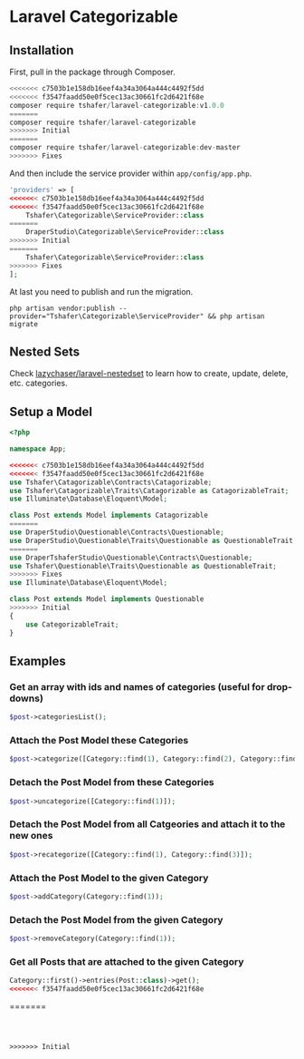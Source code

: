 # Laravel Categorizable

## Installation

First, pull in the package through Composer.

```js
<<<<<<< c7503b1e158db16eef4a34a3064a444c4492f5dd
<<<<<<< f3547faadd50e0f5cec13ac30661fc2d6421f68e
composer require tshafer/laravel-categorizable:v1.0.0
=======
composer require tshafer/laravel-categorizable
>>>>>>> Initial
=======
composer require tshafer/laravel-categorizable:dev-master
>>>>>>> Fixes
```

And then include the service provider within `app/config/app.php`.

```php
'providers' => [
<<<<<<< c7503b1e158db16eef4a34a3064a444c4492f5dd
<<<<<<< f3547faadd50e0f5cec13ac30661fc2d6421f68e
    Tshafer\Categorizable\ServiceProvider::class
=======
    DraperStudio\Categorizable\ServiceProvider::class
>>>>>>> Initial
=======
    Tshafer\Categorizable\ServiceProvider::class
>>>>>>> Fixes
];
```

At last you need to publish and run the migration.

```
php artisan vendor:publish --provider="Tshafer\Categorizable\ServiceProvider" && php artisan migrate
```

## Nested Sets

Check [lazychaser/laravel-nestedset](https://github.com/lazychaser/laravel-nestedset) to learn how to create, update, delete, etc. categories.

## Setup a Model
```php
<?php

namespace App;

<<<<<<< c7503b1e158db16eef4a34a3064a444c4492f5dd
<<<<<<< f3547faadd50e0f5cec13ac30661fc2d6421f68e
use Tshafer\Catagorizable\Contracts\Catagorizable;
use Tshafer\Catagorizable\Traits\Catagorizable as CatagorizableTrait;
use Illuminate\Database\Eloquent\Model;

class Post extends Model implements Catagorizable
=======
use DraperStudio\Questionable\Contracts\Questionable;
use DraperStudio\Questionable\Traits\Questionable as QuestionableTrait;
=======
use DraperTshaferStudio\Questionable\Contracts\Questionable;
use Tshafer\Questionable\Traits\Questionable as QuestionableTrait;
>>>>>>> Fixes
use Illuminate\Database\Eloquent\Model;

class Post extends Model implements Questionable
>>>>>>> Initial
{
    use CategorizableTrait;
}

```

## Examples

### Get an array with ids and names of categories (useful for drop-downs)
```php
$post->categoriesList();
```

### Attach the Post Model these Categories
```php
$post->categorize([Category::find(1), Category::find(2), Category::find(3)]);
```

### Detach the Post Model from these Categories
```php
$post->uncategorize([Category::find(1)]);
```

### Detach the Post Model from all Catgeories and attach it to the new ones
```php
$post->recategorize([Category::find(1), Category::find(3)]);
```

### Attach the Post Model to the given Category
```php
$post->addCategory(Category::find(1));
```

### Detach the Post Model from the given Category
```php
$post->removeCategory(Category::find(1));
```

### Get all Posts that are attached to the given Category
```php
Category::first()->entries(Post::class)->get();
<<<<<<< f3547faadd50e0f5cec13ac30661fc2d6421f68e
```
=======
```



>>>>>>> Initial
